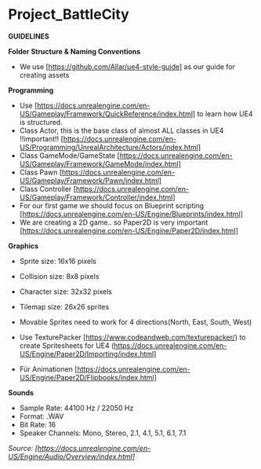 # Project_BattleCity

**GUIDELINES**

**Folder Structure & Naming Conventions**

- We use [https://github.com/Allar/ue4-style-guide] as our guide for creating assets

**Programming**

- Use [https://docs.unrealengine.com/en-US/Gameplay/Framework/QuickReference/index.html] to learn how UE4 is structured.
- Class Actor, this is the base class of almost ALL classes in UE4 !!important!! [https://docs.unrealengine.com/en-US/Programming/UnrealArchitecture/Actors/index.html]
- Class GameMode/GameState [https://docs.unrealengine.com/en-US/Gameplay/Framework/GameMode/index.html]
- Class Pawn [https://docs.unrealengine.com/en-US/Gameplay/Framework/Pawn/index.html]
- Class Controller [https://docs.unrealengine.com/en-US/Gameplay/Framework/Controller/index.html]
- For our first game we should focus on Blueprint scripting [https://docs.unrealengine.com/en-US/Engine/Blueprints/index.html]
- We are creating a 2D game.. so Paper2D is very important [https://docs.unrealengine.com/en-US/Engine/Paper2D/index.html]

**Graphics**
- Sprite size: 16x16 pixels
- Collision size: 8x8 pixels
- Character size: 32x32 pixels
- Tilemap size: 26x26 sprites

- Movable Sprites need to work for 4 directions(North, East, South, West)
- Use TexturePacker [https://www.codeandweb.com/texturepacker/) to create Spritesheets for UE4 (https://docs.unrealengine.com/en-US/Engine/Paper2D/Importing/index.html]
- Für Animationen [https://docs.unrealengine.com/en-US/Engine/Paper2D/Flipbooks/index.html]

**Sounds**
- Sample Rate: 44100 Hz / 22050 Hz
- Format: .WAV
- Bit Rate: 16
- Speaker Channels: Mono, Stereo, 2.1, 4.1, 5.1, 6.1, 7.1

_Source: [https://docs.unrealengine.com/en-US/Engine/Audio/Overview/index.html]_
